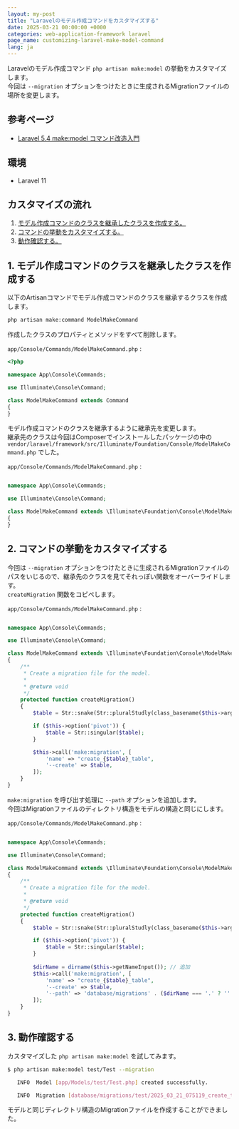 ```yaml
---
layout: my-post
title: "Laravelのモデル作成コマンドをカスタマイズする"
date: 2025-03-21 00:00:00 +0000
categories: web-application-framework laravel
page_name: customizing-laravel-make-model-command
lang: ja
---
```


Laravelのモデル作成コマンド `php artisan make:model` の挙動をカスタマイズします。  
今回は `--migration` オプションをつけたときに生成されるMigrationファイルの場所を変更します。


## 参考ページ
- [Laravel 5.4 make:model コマンド改造入門](https://qiita.com/morisuke/items/93195ef8c031ca2d0976)

## 環境
- Laravel 11

## カスタマイズの流れ
1. [モデル作成コマンドのクラスを継承したクラスを作成する。](#1-モデル作成コマンドのクラスを継承したクラスを作成する)
2. [コマンドの挙動をカスタマイズする。](#2-コマンドの挙動をカスタマイズする)
3. [動作確認する。](#3-動作確認する)

## 1. モデル作成コマンドのクラスを継承したクラスを作成する
以下のArtisanコマンドでモデル作成コマンドのクラスを継承するクラスを作成します。 

```bash
php artisan make:command ModelMakeCommand
```

作成したクラスのプロパティとメソッドをすべて削除します。  

`app/Console/Commands/ModelMakeCommand.php` :
```php
<?php

namespace App\Console\Commands;

use Illuminate\Console\Command;

class ModelMakeCommand extends Command
{
}

```

モデル作成コマンドのクラスを継承するように継承先を変更します。  
継承先のクラスは今回はComposerでインストールしたパッケージの中の `vendor/laravel/framework/src/Illuminate/Foundation/Console/ModelMakeCommand.php` でした。  

`app/Console/Commands/ModelMakeCommand.php` :
```php

namespace App\Console\Commands;

use Illuminate\Console\Command;

class ModelMakeCommand extends \Illuminate\Foundation\Console\ModelMakeCommand
{
}

```

## 2. コマンドの挙動をカスタマイズする
今回は `--migration` オプションをつけたときに生成されるMigrationファイルのパスをいじるので、継承先のクラスを見てそれっぽい関数をオーバーライドします。  
`createMigration` 関数をコピペします。

`app/Console/Commands/ModelMakeCommand.php` :
```php

namespace App\Console\Commands;

use Illuminate\Console\Command;

class ModelMakeCommand extends \Illuminate\Foundation\Console\ModelMakeCommand
{
    /**
     * Create a migration file for the model.
     *
     * @return void
     */
    protected function createMigration()
    {
        $table = Str::snake(Str::pluralStudly(class_basename($this->argument('name'))));

        if ($this->option('pivot')) {
            $table = Str::singular($table);
        }

        $this->call('make:migration', [
            'name' => "create_{$table}_table",
            '--create' => $table,
        ]);
    }
}

```

`make:migration` を呼び出す処理に `--path` オプションを追加します。  
今回はMigrationファイルのディレクトリ構造をモデルの構造と同じにします。

`app/Console/Commands/ModelMakeCommand.php` :
```php

namespace App\Console\Commands;

use Illuminate\Console\Command;

class ModelMakeCommand extends \Illuminate\Foundation\Console\ModelMakeCommand
{
    /**
     * Create a migration file for the model.
     *
     * @return void
     */
    protected function createMigration()
    {
        $table = Str::snake(Str::pluralStudly(class_basename($this->argument('name'))));

        if ($this->option('pivot')) {
            $table = Str::singular($table);
        }
        
        $dirName = dirname($this->getNameInput()); // 追加
        $this->call('make:migration', [
            'name' => "create_{$table}_table",
            '--create' => $table,
            '--path' => 'database/migrations' . ($dirName === '.' ? '' : "/{$dirName}"), // 追加
        ]);
    }
}

```

## 3. 動作確認する
カスタマイズした `php artisan make:model` を試してみます。

```bash
$ php artisan make:model test/Test --migration

   INFO  Model [app/Models/test/Test.php] created successfully.

   INFO  Migration [database/migrations/test/2025_03_21_075119_create_tests_table.php] created successfully.

```

モデルと同じディレクトリ構造のMigrationファイルを作成することができました。